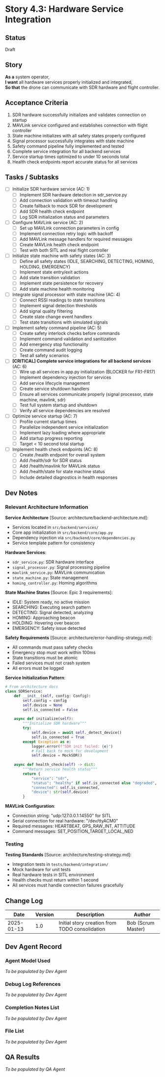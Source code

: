 # Story 4.3: Hardware Service Integration

## Status

Draft

## Story

**As a** system operator,  
**I want** all hardware services properly initialized and integrated,  
**So that** the drone can communicate with SDR hardware and flight controller.

## Acceptance Criteria

1. SDR hardware successfully initializes and validates connection on startup
2. MAVLink service configured and establishes connection with flight controller
3. State machine initializes with all safety states properly configured
4. Signal processor successfully integrates with state machine
5. Safety command pipeline fully implemented and tested
6. Complete service integration for all backend services
7. Service startup times optimized to under 10 seconds total
8. Health check endpoints report accurate status for all services

## Tasks / Subtasks

- [ ] Initialize SDR hardware service (AC: 1)
  - [ ] Implement SDR hardware detection in sdr_service.py
  - [ ] Add connection validation with timeout handling
  - [ ] Create fallback to mock SDR for development
  - [ ] Add SDR health check endpoint
  - [ ] Log SDR initialization status and parameters
- [ ] Configure MAVLink service (AC: 2)
  - [ ] Set up MAVLink connection parameters in config
  - [ ] Implement connection retry logic with backoff
  - [ ] Add MAVLink message handlers for required messages
  - [ ] Create MAVLink health check endpoint
  - [ ] Test with both SITL and real flight controller
- [ ] Initialize state machine with safety states (AC: 3)
  - [ ] Define all safety states (IDLE, SEARCHING, DETECTING, HOMING, HOLDING, EMERGENCY)
  - [ ] Implement state entry/exit actions
  - [ ] Add state transition validation
  - [ ] Implement state persistence for recovery
  - [ ] Add state machine health monitoring
- [ ] Integrate signal processor with state machine (AC: 4)
  - [ ] Connect RSSI readings to state transitions
  - [ ] Implement signal detection thresholds
  - [ ] Add signal quality filtering
  - [ ] Create state change event handlers
  - [ ] Test state transitions with simulated signals
- [ ] Implement safety command pipeline (AC: 5)
  - [ ] Create safety interlock checks before commands
  - [ ] Implement command validation and sanitization
  - [ ] Add emergency stop functionality
  - [ ] Create command audit logging
  - [ ] Test all safety scenarios
- [ ] **[CRITICAL] Complete service integrations for all backend services** (AC: 6)
  - [ ] Wire up all services in app.py initialization (BLOCKER for FR1-FR17)
  - [ ] Implement dependency injection for services
  - [ ] Add service lifecycle management
  - [ ] Create service shutdown handlers
  - [ ] Ensure all services communicate properly (signal processor, state machine, mavlink, sdr)
  - [ ] Test full system startup and shutdown
  - [ ] Verify all service dependencies are resolved
- [ ] Optimize service startup (AC: 7)
  - [ ] Profile current startup times
  - [ ] Parallelize independent service initialization
  - [ ] Implement lazy loading where appropriate
  - [ ] Add startup progress reporting
  - [ ] Target < 10 second total startup
- [ ] Implement health check endpoints (AC: 8)
  - [ ] Create /health endpoint for overall system
  - [ ] Add /health/sdr for SDR status
  - [ ] Add /health/mavlink for MAVLink status
  - [ ] Add /health/state for state machine status
  - [ ] Include detailed diagnostics in health responses

## Dev Notes

### Relevant Architecture Information

**Service Architecture** [Source: architecture/backend-architecture.md]:
- Services located in `src/backend/services/`
- Core app initialization in `src/backend/core/app.py`
- Dependency injection via `src/backend/core/dependencies.py`
- Service template pattern for consistency

**Hardware Services**:
- `sdr_service.py`: SDR hardware interface
- `signal_processor.py`: Signal processing pipeline
- `mavlink_service.py`: MAVLink communication
- `state_machine.py`: State management
- `homing_controller.py`: Homing algorithms

**State Machine States** [Source: Epic 3 requirements]:
- IDLE: System ready, no active mission
- SEARCHING: Executing search pattern
- DETECTING: Signal detected, analyzing
- HOMING: Approaching beacon
- HOLDING: Hovering over beacon
- EMERGENCY: Safety issue detected

**Safety Requirements** [Source: architecture/error-handling-strategy.md]:
- All commands must pass safety checks
- Emergency stop must work within 100ms
- State transitions must be atomic
- Failed services must not crash system
- All errors must be logged

**Service Initialization Pattern**:
```python
# From architecture docs
class SDRService:
    def __init__(self, config: Config):
        self.config = config
        self.device = None
        self.is_connected = False
    
    async def initialize(self):
        """Initialize SDR hardware"""
        try:
            self.device = await self._detect_device()
            self.is_connected = True
        except Exception as e:
            logger.error(f"SDR init failed: {e}")
            # Fall back to mock for development
            self.device = MockSDR()
    
    async def health_check(self) -> dict:
        """Return service health status"""
        return {
            "service": "sdr",
            "status": "healthy" if self.is_connected else "degraded",
            "connected": self.is_connected,
            "device": str(self.device)
        }
```

**MAVLink Configuration**:
- Connection string: "udp:127.0.0.1:14550" for SITL
- Serial connection for real hardware: "/dev/ttyACM0"
- Required messages: HEARTBEAT, GPS_RAW_INT, ATTITUDE
- Command messages: SET_POSITION_TARGET_LOCAL_NED

### Testing

**Testing Standards** [Source: architecture/testing-strategy.md]:
- Integration tests in `tests/backend/integration/`
- Mock hardware for unit tests
- Real hardware tests in SITL environment
- Health checks must return within 1 second
- All services must handle connection failures gracefully

## Change Log

| Date | Version | Description | Author |
|------|---------|-------------|--------|
| 2025-01-13 | 1.0 | Initial story creation from TODO consolidation | Bob (Scrum Master) |

## Dev Agent Record

### Agent Model Used

*To be populated by Dev Agent*

### Debug Log References

*To be populated by Dev Agent*

### Completion Notes List

*To be populated by Dev Agent*

### File List

*To be populated by Dev Agent*

## QA Results

*To be populated by QA Agent*